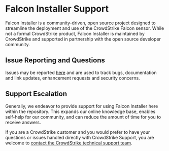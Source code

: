 # Falcon Installer Support

Falcon Installer is a community-driven, open source project designed to streamline the deployment and use of the CrowdStrike Falcon sensor. While not a formal CrowdStrike product, Falcon Installer is maintained by CrowdStrike and supported in partnership with the open source developer community.

## Issue Reporting and Questions

Issues may be reported [here](https://github.com/CrowdStrike/falcon-installer/issues/new) and are used to track bugs, documentation and link updates, enhancement requests and security concerns.

## Support Escalation

Generally, we endeavor to provide support for using Falcon Installer here within the repository. This expands our online knowledge base, enables self-help for our community, and can reduce the amount of time for you to receive answers.

If you are a CrowdStrike customer and you would prefer to have your questions or issues handled directly with CrowdStrike Support, you are welcome to [contact the CrowdStrike technical support team](https://supportportal.crowdstrike.com/).
